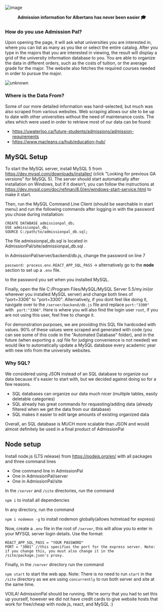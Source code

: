 ![image](https://user-images.githubusercontent.com/20260142/121823082-271beb80-cc60-11eb-929d-bd763ecad60b.png)
<p align="center">
  <strong>Admission information for Albertans has never been easier 🎓</strong>
</p>

### How do you use Admission Pal? 
Upon opening the page, it will ask what universities you are interested in, where you can list as many as you like or select the entire catalog. After you type in the majors that you are interested in viewing, the result will display a grid of the university information database to you. You are able to organize the data in different orders, such as the costs of tuition, or the average grade for the major. The website also fetches the required courses needed in order to pursue the major. 

![unknown](https://user-images.githubusercontent.com/74692833/121824060-8846bd80-cc66-11eb-944a-2df01d897c1e.png)

### Where is the Data From?
Some of our more detailed information was hand-selected, but much was also scraped from various websites. Web scraping allows our site to be up to date with other universities without the need of maintenance costs. The sites which were used in order to retrieve most of our data can be found: 
- https://uwaterloo.ca/future-students/admissions/admission-requirements
- https://www.macleans.ca/hub/education-hub/

## MySQL Setup

To start the MySQL server, install MySQL 5 from https://dev.mysql.com/downloads/installer/ (click "Looking for previous GA versions" for MySQL 5).
The server should start automatically after installation on Windows, but if it doesn't, you can follow the instructions at https://dev.mysql.com/doc/refman/8.0/en/windows-start-service.html to make it start.

Then, run the MySQL Command Line Client (should be searchable in start menu) and run the following commands after logging in with the password you chose during installation:
```
CREATE DATABASE admissionpal_db;
USE admissionpal_db;
SOURCE C:/path/to/admissionpal_db.sql;
```
The file admissionpal_db.sql is located in AdmissionPal/site/admissionpal_db.sql .

In AdmissionPal/server/backend/db.js, change the password on line 7

```password: process.env.REACT_APP_SQL_PASS``` -> alternatively go to the **node** section to set up a ``.env`` file.

to the password you set when you installed MySQL.

Finally, open the file C:/Program Files/MySQL/MySQL Server 5.5/my.ini(or wherever you installed MySQL server) and change both lines of "port=3306" to "port=3300". Alternatively, if you dont feel like doing it, navigate over to the ``/server/backend/db.js`` file and replace ``port:"3300"`` with `` port:"3306"``. Here is where you will also find the login user ``root``, if you are not using this user, feel free to change it.

For demonstration purposes, we are providing this SQL file hardcoded with values. 90% of these values were scraped and generated with code (you can see some of this code in the "Automated Database" folder), and in the future (when exporting a .sql file for judging convenience is not needed) we would like to automatically update a MySQL database every academic year with new info from the university websites.

### Why SQL?

We considered using JSON instead of an SQL database to organize our data because it's easier to start with, but we decided against doing so for a few reasons.
- SQL databases can organize our data much nicer (multiple tables, easily deletable categories)
- SQL already has great commands for requesting/adding data (already filtered when we get the data from our database)
- SQL makes it easier to edit large amounts of existing organized data

Overall, an SQL database is MUCH more scalable than JSON and would almost definitely be used in a final product of AdmissionPal

## Node setup

Install node.js (LTS release) from https://nodejs.org/en/ with all packages and three command lines
- One command line in AdmissionPal
- One in AdmissionPal/server
- One in AdmissionPal/site

In the ``/server`` and ``/site`` directories, run the command

```npm i``` to install all dependencies

In any directory, run the command

```npm i nodemon -g``` to install nodemon globally(allows hotreload for express)

Now, create a ``.env`` file in the root of ``/server``, this will allow you to enter in your MYSQL server login details. Use the format: 
```
REACT_APP_SQL_PASS = "YOUR PASSWORD"
PORT = "3001" //this specifies the port for the express server. Note: if you change this, you must also change it in the /site/package.json's proxy.
```

Finally, in the ``/server`` directory run the command

```npm start``` to start the web app.
Note: There is no need to run ``start`` in the ``/site`` directory as we are using ``concurrently`` to run both server and site at the same time.


VOILA! AdmissionPal should be running. We're sorry that you had to set this up yourself, however we did not have credit cards to give website hosts that work for free/cheap with node.js, react, and MySQL :)
